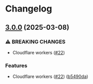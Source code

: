 # Changelog

## [3.0.0](https://github.com/cbackas/hookbuffer/compare/2.4.7...v3.0.0) (2025-03-08)


### ⚠ BREAKING CHANGES

* Cloudflare workers ([#22](https://github.com/cbackas/hookbuffer/issues/22))

### Features

* Cloudflare workers ([#22](https://github.com/cbackas/hookbuffer/issues/22)) ([b5490da](https://github.com/cbackas/hookbuffer/commit/b5490daa0c9e087dfd5474064ea217cc22fa5d5a))
